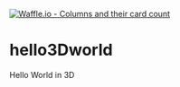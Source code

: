 [![Waffle.io - Columns and their card count](https://badge.waffle.io/WebHostingCoopTeam/hello3Dworld.png?columns=all)](https://waffle.io/WebHostingCoopTeam/hello3Dworld?utm_source=badge)
# hello3Dworld
Hello World in 3D
